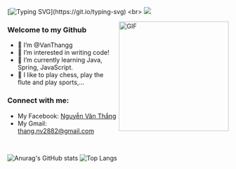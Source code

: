 [![Typing SVG](https://readme-typing-svg.herokuapp.com?font=&size=25&center=true&vCenter=true&lines=Hey%2C+there.....;I'm+Nguyễn+Văn+Thắng;Nice+to+meet+you!)](https://git.io/typing-svg)
<br>
![](https://komarev.com/ghpvc/?username=thangnv2882&color=green)

<img align="right" alt="GIF" src="https://media0.giphy.com/media/Q7SKqn3G97xpmfSOvG/giphy.gif?cid=790b761171d3e2ba1a4b71867a40db9ae2e8c9532ec14ad0&rid=giphy.gif&ct=g" width="250" height="250" />

### Welcome to my Github
- 🌱 I’m @VanThangg
- 👀  I’m interested in writing code!
- 🌱  I’m currently learning Java, Spring, JavaScript.
- 👯  I like to play chess, play the flute and play sports,...
### Connect with me:
- My Facebook: <a href="https://www.facebook.com/thangnv2882" target="blank">Nguyễn Văn Thắng</a>
- My Gmail: thang.nv2882@gmail.com 

<br>


![Anurag's GitHub stats](https://github-readme-stats.vercel.app/api?username=thangnv2882&show_icons=true&theme=radical)
![Top Langs](https://github-readme-stats.vercel.app/api/top-langs/?username=thangnv2882&theme=radical)
